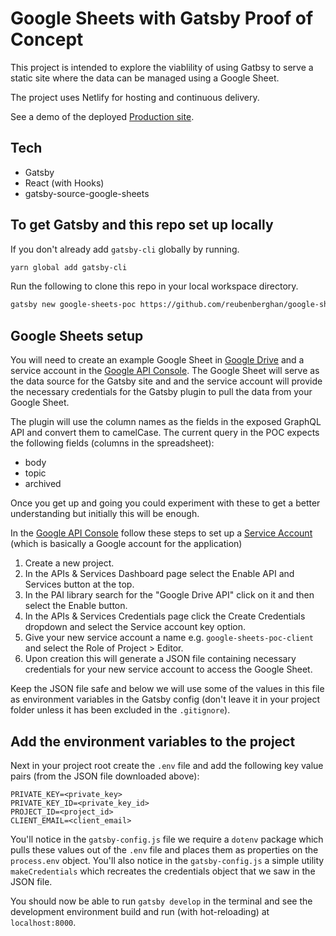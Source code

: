 # Google Sheets with Gatsby Proof of Concept

This project is intended to explore the viablility of using Gatbsy to serve a static site where the data can be managed using a Google Sheet.

The project uses Netlify for hosting and continuous delivery.

See a demo of the deployed [Production site](https://hungry-raman-79bda9.netlify.com/).

## Tech

- Gatsby
- React (with Hooks)
- gatsby-source-google-sheets

## To get Gatsby and this repo set up locally

If you don't already add `gatsby-cli` globally by running.

```bash
yarn global add gatsby-cli
```

Run the following to clone this repo in your local workspace directory.

```bash
gatsby new google-sheets-poc https://github.com/reubenberghan/google-sheets-poc
```

## Google Sheets setup

You will need to create an example Google Sheet in [Google Drive](https://drive.google.com/) and a service account in the [Google API Console](https://console.developers.google.com/). The Google Sheet will serve as the data source for the Gatsby site and and the service account will provide the necessary credentials for the Gatsby plugin to pull the data from your Google Sheet.

The plugin will use the column names as the fields in the exposed GraphQL API and convert them to camelCase. The current query in the POC expects the following fields (columns in the spreadsheet):
- body
- topic
- archived

Once you get up and going you could experiment with these to get a better understanding but initially this will be enough.

In the [Google API Console](https://console.developers.google.com/) follow these steps to set up a [Service Account](https://cloud.google.com/iam/docs/understanding-service-accounts) (which is basically a Google account for the application)

1. Create a new project.
2. In the APIs & Services Dashboard page select the Enable API and Services button at the top.
3. In the PAI library search for the "Google Drive API" click on it and then select the Enable button.
4. In the APIs & Services Credentials page click the Create Credentials dropdown and select the Service account key option.
5. Give your new service account a name e.g. `google-sheets-poc-client` and select the Role of Project > Editor.
6. Upon creation this will generate a JSON file containing necessary credentials for your new service account to access the Google Sheet.

Keep the JSON file safe and below we will use some of the values in this file as environment variables in the Gatsby config (don't leave it in your project folder unless it has been excluded in the `.gitignore`).

## Add the environment variables to the project

Next in your project root create the `.env` file and add the following key value pairs (from the JSON file downloaded above):

```
PRIVATE_KEY=<private_key>
PRIVATE_KEY_ID=<private_key_id>
PROJECT_ID=<project_id>
CLIENT_EMAIL=<client_email>
```

You'll notice in the `gatsby-config.js` file we require a `dotenv` package which pulls these values out of the `.env` file and places them as properties on the `process.env` object. You'll also notice in the `gatsby-config.js` a simple utility `makeCredentials` which recreates the credentials object that we saw in the JSON file.

You should now be able to run `gatsby develop` in the terminal and see the development environment build and run (with hot-reloading) at `localhost:8000`.